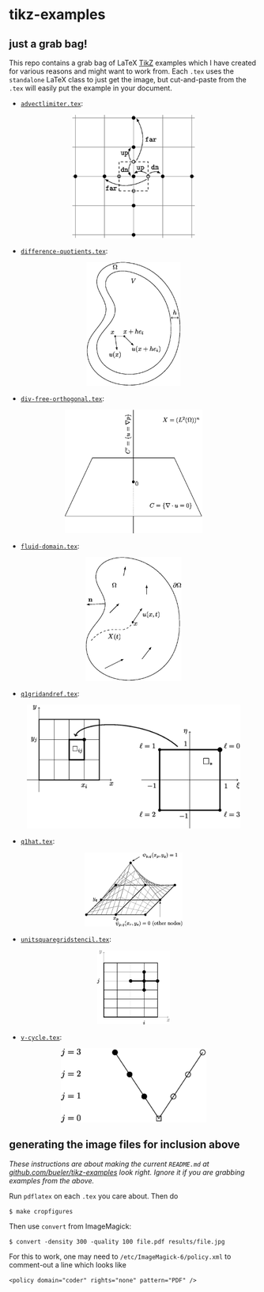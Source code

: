 # tikz-examples

## just a grab bag!

This repo contains a grab bag of LaTeX [TikZ](https://texample.net/tikz/) examples which I have created for various reasons and might want to work from.  Each `.tex` uses the `standalone` LaTeX class to just get the image, but cut-and-paste from the `.tex` will easily put the example in your document.

* [`advectlimiter.tex`](advectlimiter.tex):
<p align="center">
  <img src="results/advectlimiter.jpg" height="250" /img> </a>
</p>

* [`difference-quotients.tex`](difference-quotients.tex):
<p align="center">
  <img src="results/difference-quotients.jpg" height="250" /img> </a>
</p>

* [`div-free-orthogonal.tex`](div-free-orthogonal.tex):
<p align="center">
  <img src="results/div-free-orthogonal.jpg" height="250" /img> </a>
</p>

* [`fluid-domain.tex`](fluid-domain.tex):
<p align="center">
  <img src="results/fluid-domain.jpg" height="250" /img> </a>
</p>

* [`q1gridandref.tex`](q1gridandref.tex):
<p align="center">
  <img src="results/q1gridandref.jpg" height="250" /img> </a>
</p>

* [`q1hat.tex`](q1hat.tex):
<p align="center">
  <img src="results/q1hat.jpg" height="150" /img> </a>
</p>

* [`unitsquaregridstencil.tex`](unitsquaregridstencil.tex):
<p align="center">
  <img src="results/unitsquaregridstencil.jpg" height="150" /img> </a>
</p>

* [`v-cycle.tex`](v-cycle.tex):
<p align="center">
  <img src="results/v-cycle.jpg" height="150" /img> </a>
</p>

## generating the image files for inclusion above

<i>These instructions are about making the current `README.md` at [github.com/bueler/tikz-examples](https://github.com/bueler/tikz-examples) look right.  Ignore it if you are grabbing examples from the above.</i>

Run `pdflatex` on each `.tex` you care about.  Then do

    $ make cropfigures

Then use `convert` from ImageMagick:

    $ convert -density 300 -quality 100 file.pdf results/file.jpg

For this to work, one may need to `/etc/ImageMagick-6/policy.xml` to comment-out a line which looks like

    <policy domain="coder" rights="none" pattern="PDF" />